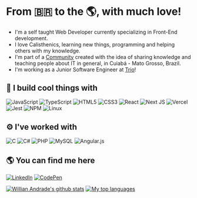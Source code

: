 <div align="center">
  <img alt="Willian Andrade's flashy introduction" src="https://github.com/Will-Andrade/Will-Andrade/blob/main/willianAndradeCard.gif" />
</div>

# From 🇧🇷 to the 🌎, with much love!
* I'm a self taught Web Developer currently specializing in Front-End development.
* I love Calisthenics, learning new things, programming and helping others with my knowledge.
* I'm part of a [Community](https://www.instagram.com/wr_hackerspace/) created with the idea of sharing knowledge and teaching people about IT in general, in Cuiabá - Mato Grosso, Brazil.
* I'm working as a Junior Software Engineer at [Trio](https://trio.dev/)!

## 🧰 I build cool things with
![JavaScript](https://img.shields.io/badge/javascript-%23323330.svg?style=for-the-badge&logo=javascript&logoColor=%23F7DF1E)
![TypeScript](https://img.shields.io/badge/typescript-%23007ACC.svg?style=for-the-badge&logo=typescript&logoColor=white)
![HTML5](https://img.shields.io/badge/html5-%23E34F26.svg?style=for-the-badge&logo=html5&logoColor=white)
![CSS3](https://img.shields.io/badge/css3-%231572B6.svg?style=for-the-badge&logo=css3&logoColor=white)
![React](https://img.shields.io/badge/react-%2320232a.svg?style=for-the-badge&logo=react&logoColor=%2361DAFB)
![Next JS](https://img.shields.io/badge/Next-black?style=for-the-badge&logo=next.js&logoColor=white)
![Vercel](https://img.shields.io/badge/vercel-%23000000.svg?style=for-the-badge&logo=vercel&logoColor=white)
![Jest](https://img.shields.io/badge/-jest-%23C21325?style=for-the-badge&logo=jest&logoColor=white)
![NPM](https://img.shields.io/badge/NPM-%23000000.svg?style=for-the-badge&logo=npm&logoColor=white)
![Linux](https://img.shields.io/badge/Linux-FCC624?style=for-the-badge&logo=linux&logoColor=black)

## ⚙️ I've worked with
![C](https://img.shields.io/badge/c-%2300599C.svg?style=for-the-badge&logo=c&logoColor=white)
![C#](https://img.shields.io/badge/c%23-%23239120.svg?style=for-the-badge&logo=c-sharp&logoColor=white)
![PHP](https://img.shields.io/badge/php-%23777BB4.svg?style=for-the-badge&logo=php&logoColor=white)
![MySQL](https://img.shields.io/badge/mysql-%2300f.svg?style=for-the-badge&logo=mysql&logoColor=white)
![Angular.js](https://img.shields.io/badge/angular.js-%23E23237.svg?style=for-the-badge&logo=angularjs&logoColor=white)

## 🌎 You can find me here
[![LinkedIn](https://img.shields.io/badge/linkedin-%230077B5.svg?style=for-the-badge&logo=linkedin&logoColor=white)](https://www.linkedin.com/in/will-andrad/?locale=en_US)
[![CodePen](https://img.shields.io/badge/Codepen-000000?style=for-the-badge&logo=codepen&logoColor=white)](https://codepen.io/willian_Andrade)

[![Willian Andrade's github stats](https://github-readme-stats.vercel.app/api?username=Will-Andrade)](https://github.com/Will-Andrade)
[![My top languages](https://github-readme-stats.vercel.app/api/top-langs/?username=Will-Andrade&layout=compact)](https://github.com/Will-Andrade)
